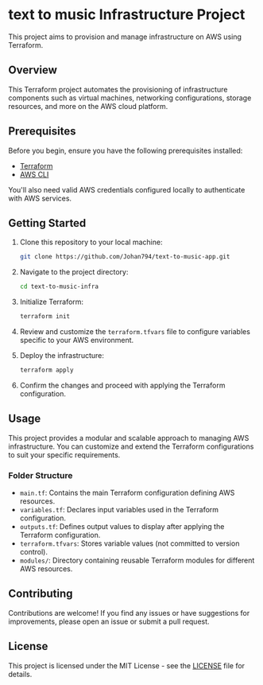 # text to music Infrastructure Project

This project aims to provision and manage infrastructure on AWS using Terraform.

## Overview

This Terraform project automates the provisioning of infrastructure components such as virtual machines, networking configurations, storage resources, and more on the AWS cloud platform.

## Prerequisites

Before you begin, ensure you have the following prerequisites installed:

- [Terraform](https://www.terraform.io/downloads.html)
- [AWS CLI](https://aws.amazon.com/cli/)

You'll also need valid AWS credentials configured locally to authenticate with AWS services.

## Getting Started

1. Clone this repository to your local machine:

    ```bash
    git clone https://github.com/Johan794/text-to-music-app.git
    ```

2. Navigate to the project directory:

    ```bash
    cd text-to-music-infra
    ```

3. Initialize Terraform:

    ```bash
    terraform init
    ```

4. Review and customize the `terraform.tfvars` file to configure variables specific to your AWS environment.

5. Deploy the infrastructure:

    ```bash
    terraform apply
    ```

6. Confirm the changes and proceed with applying the Terraform configuration.

## Usage

This project provides a modular and scalable approach to managing AWS infrastructure. You can customize and extend the Terraform configurations to suit your specific requirements.

### Folder Structure

- `main.tf`: Contains the main Terraform configuration defining AWS resources.
- `variables.tf`: Declares input variables used in the Terraform configuration.
- `outputs.tf`: Defines output values to display after applying the Terraform configuration.
- `terraform.tfvars`: Stores variable values (not committed to version control).
- `modules/`: Directory containing reusable Terraform modules for different AWS resources.

## Contributing

Contributions are welcome! If you find any issues or have suggestions for improvements, please open an issue or submit a pull request.

## License

This project is licensed under the MIT License - see the [LICENSE](LICENSE) file for details.
